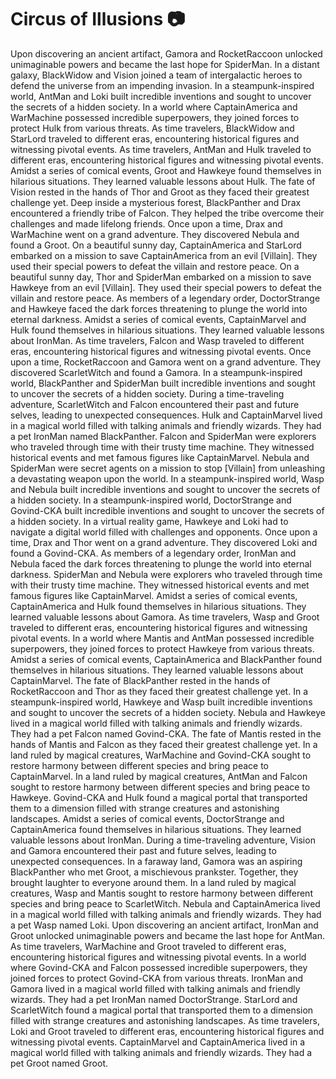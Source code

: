 # Circus of Illusions :camera: 

Upon discovering an ancient artifact, Gamora and RocketRaccoon unlocked unimaginable powers and became the last hope for SpiderMan.
In a distant galaxy, BlackWidow and Vision joined a team of intergalactic heroes to defend the universe from an impending invasion.
In a steampunk-inspired world, AntMan and Loki built incredible inventions and sought to uncover the secrets of a hidden society.
In a world where CaptainAmerica and WarMachine possessed incredible superpowers, they joined forces to protect Hulk from various threats.
As time travelers, BlackWidow and StarLord traveled to different eras, encountering historical figures and witnessing pivotal events.
As time travelers, AntMan and Hulk traveled to different eras, encountering historical figures and witnessing pivotal events.
Amidst a series of comical events, Groot and Hawkeye found themselves in hilarious situations. They learned valuable lessons about Hulk.
The fate of Vision rested in the hands of Thor and Groot as they faced their greatest challenge yet.
Deep inside a mysterious forest, BlackPanther and Drax encountered a friendly tribe of Falcon. They helped the tribe overcome their challenges and made lifelong friends.
Once upon a time, Drax and WarMachine went on a grand adventure. They discovered Nebula and found a Groot.
On a beautiful sunny day, CaptainAmerica and StarLord embarked on a mission to save CaptainAmerica from an evil [Villain]. They used their special powers to defeat the villain and restore peace.
On a beautiful sunny day, Thor and SpiderMan embarked on a mission to save Hawkeye from an evil [Villain]. They used their special powers to defeat the villain and restore peace.
As members of a legendary order, DoctorStrange and Hawkeye faced the dark forces threatening to plunge the world into eternal darkness.
Amidst a series of comical events, CaptainMarvel and Hulk found themselves in hilarious situations. They learned valuable lessons about IronMan.
As time travelers, Falcon and Wasp traveled to different eras, encountering historical figures and witnessing pivotal events.
Once upon a time, RocketRaccoon and Gamora went on a grand adventure. They discovered ScarletWitch and found a Gamora.
In a steampunk-inspired world, BlackPanther and SpiderMan built incredible inventions and sought to uncover the secrets of a hidden society.
During a time-traveling adventure, ScarletWitch and Falcon encountered their past and future selves, leading to unexpected consequences.
Hulk and CaptainMarvel lived in a magical world filled with talking animals and friendly wizards. They had a pet IronMan named BlackPanther.
Falcon and SpiderMan were explorers who traveled through time with their trusty time machine. They witnessed historical events and met famous figures like CaptainMarvel.
Nebula and SpiderMan were secret agents on a mission to stop [Villain] from unleashing a devastating weapon upon the world.
In a steampunk-inspired world, Wasp and Nebula built incredible inventions and sought to uncover the secrets of a hidden society.
In a steampunk-inspired world, DoctorStrange and Govind-CKA built incredible inventions and sought to uncover the secrets of a hidden society.
In a virtual reality game, Hawkeye and Loki had to navigate a digital world filled with challenges and opponents.
Once upon a time, Drax and Thor went on a grand adventure. They discovered Loki and found a Govind-CKA.
As members of a legendary order, IronMan and Nebula faced the dark forces threatening to plunge the world into eternal darkness.
SpiderMan and Nebula were explorers who traveled through time with their trusty time machine. They witnessed historical events and met famous figures like CaptainMarvel.
Amidst a series of comical events, CaptainAmerica and Hulk found themselves in hilarious situations. They learned valuable lessons about Gamora.
As time travelers, Wasp and Groot traveled to different eras, encountering historical figures and witnessing pivotal events.
In a world where Mantis and AntMan possessed incredible superpowers, they joined forces to protect Hawkeye from various threats.
Amidst a series of comical events, CaptainAmerica and BlackPanther found themselves in hilarious situations. They learned valuable lessons about CaptainMarvel.
The fate of BlackPanther rested in the hands of RocketRaccoon and Thor as they faced their greatest challenge yet.
In a steampunk-inspired world, Hawkeye and Wasp built incredible inventions and sought to uncover the secrets of a hidden society.
Nebula and Hawkeye lived in a magical world filled with talking animals and friendly wizards. They had a pet Falcon named Govind-CKA.
The fate of Mantis rested in the hands of Mantis and Falcon as they faced their greatest challenge yet.
In a land ruled by magical creatures, WarMachine and Govind-CKA sought to restore harmony between different species and bring peace to CaptainMarvel.
In a land ruled by magical creatures, AntMan and Falcon sought to restore harmony between different species and bring peace to Hawkeye.
Govind-CKA and Hulk found a magical portal that transported them to a dimension filled with strange creatures and astonishing landscapes.
Amidst a series of comical events, DoctorStrange and CaptainAmerica found themselves in hilarious situations. They learned valuable lessons about IronMan.
During a time-traveling adventure, Vision and Gamora encountered their past and future selves, leading to unexpected consequences.
In a faraway land, Gamora was an aspiring BlackPanther who met Groot, a mischievous prankster. Together, they brought laughter to everyone around them.
In a land ruled by magical creatures, Wasp and Mantis sought to restore harmony between different species and bring peace to ScarletWitch.
Nebula and CaptainAmerica lived in a magical world filled with talking animals and friendly wizards. They had a pet Wasp named Loki.
Upon discovering an ancient artifact, IronMan and Groot unlocked unimaginable powers and became the last hope for AntMan.
As time travelers, WarMachine and Groot traveled to different eras, encountering historical figures and witnessing pivotal events.
In a world where Govind-CKA and Falcon possessed incredible superpowers, they joined forces to protect Govind-CKA from various threats.
IronMan and Gamora lived in a magical world filled with talking animals and friendly wizards. They had a pet IronMan named DoctorStrange.
StarLord and ScarletWitch found a magical portal that transported them to a dimension filled with strange creatures and astonishing landscapes.
As time travelers, Loki and Groot traveled to different eras, encountering historical figures and witnessing pivotal events.
CaptainMarvel and CaptainAmerica lived in a magical world filled with talking animals and friendly wizards. They had a pet Groot named Groot.